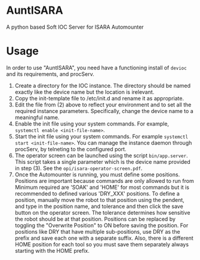 
AuntISARA
=========

A python based Soft IOC Server for ISARA Automounter

Usage
=====
In order to use "AuntISARA", you need have a functioning install of `devioc` and its requirements, and procServ.
 
1. Create a directory for the IOC instance. The directory should be named exactly like the device name but the location
   is irelevant. 
2. Copy the init-template file to /etc/init.d and rename it as appropriate.
3. Edit the file from (2) above to reflect your environment and to set all the required instance parameters. Specifically,
   change the device name to a meaningful name.
4. Enable the init file using your system commands. For example, `systemctl enable <init-file-name>`.
5. Start the init file using your system commands. For example `systemctl start <init-file-name>`.
You can manage the instance daemon through procServ, by telneting to the configured port. 
6. The operator screen can be launched using the script `bin/app.server`. This script takes a single parameter which is the device name provided in step (3). See the `opi/isara-operator-screen.pdf`. 
7. Once the Automounter is running, you must define some positions. Positions are important because commands are only allowed to run from Minimum required are 'SOAK' and 'HOME' for most commands but it is recommended to defined various 'DRY_XXX' positions. To define a position, manually move the robot to that position using the pendent, and type in the position name, and tolerance and then click the save button on the operator screen.  The tolerance determines how sensitive the robot should be at that position.  Positions can be replaced by toggling the "Overwrite Position"  to ON before saving the position. For positions like DRY that have multiple sub-positions, use DRY as the prefix and save each one with a separate suffix.  Also, there is a different HOME position for each tool so you must save them separately always starting with the HOME prefix.

